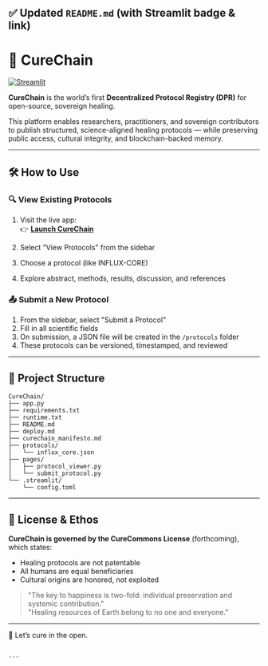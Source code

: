 ## ✅ Updated `README.md` (with Streamlit badge & link)


# 🧬 CureChain

[![Streamlit](https://static.streamlit.io/badges/streamlit_badge_black_white.svg)](https://curechain-wcvpgkb2uhjvxzsmxzyum2.streamlit.app)

**CureChain** is the world’s first **Decentralized Protocol Registry (DPR)** for open-source, sovereign healing.

This platform enables researchers, practitioners, and sovereign contributors to publish structured, science-aligned healing protocols — while preserving public access, cultural integrity, and blockchain-backed memory.

---

## 🛠️ How to Use

### 🔍 View Existing Protocols
1. Visit the live app:  
   👉 [**Launch CureChain**](https://curechain-wcvpgkb2uhjvxzsmxzyum2.streamlit.app)

2. Select "View Protocols" from the sidebar  
3. Choose a protocol (like INFLUX-CORE)  
4. Explore abstract, methods, results, discussion, and references

### 📤 Submit a New Protocol
1. From the sidebar, select "Submit a Protocol"
2. Fill in all scientific fields
3. On submission, a JSON file will be created in the `/protocols` folder
4. These protocols can be versioned, timestamped, and reviewed

---

## 📁 Project Structure

```
CureChain/
├── app.py
├── requirements.txt
├── runtime.txt
├── README.md
├── deploy.md
├── curechain_manifesto.md
├── protocols/
│   └── influx_core.json
├── pages/
│   ├── protocol_viewer.py
│   └── submit_protocol.py
└── .streamlit/
    └── config.toml
```

---

## 📜 License & Ethos

**CureChain is governed by the CureCommons License** (forthcoming), which states:
- Healing protocols are not patentable  
- All humans are equal beneficiaries  
- Cultural origins are honored, not exploited

> "The key to happiness is two-fold: individual preservation and systemic contribution."  
> "Healing resources of Earth belong to no one and everyone."

---

🧬 Let’s cure in the open.
```

---
